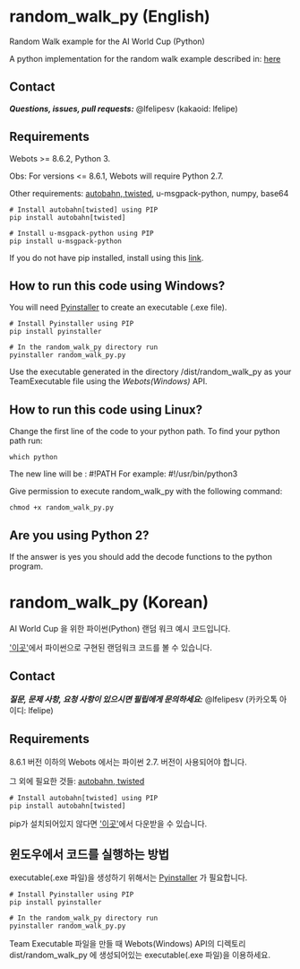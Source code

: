 # random_walk_py (English)
Random Walk example for the AI World Cup (Python)

A python implementation for the random walk example described in: [here](https://github.com/aiwc/examples/tree/master/random_walk)

## Contact

***Questions, issues, pull requests:*** @lfelipesv (kakaoid: lfelipe)

## Requirements

Webots >= 8.6.2, Python 3.

Obs: For versions <= 8.6.1, Webots will require Python 2.7.

Other requirements: [autobahn, twisted](http://autobahn.readthedocs.io/en/latest/installation.html), u-msgpack-python, numpy, base64

```shell
# Install autobahn[twisted] using PIP
pip install autobahn[twisted]

# Install u-msgpack-python using PIP
pip install u-msgpack-python
```

If you do not have pip installed, install using this [link](https://pip.pypa.io/en/stable/installing/).

## How to run this code using Windows?

You will need [Pyinstaller](http://www.pyinstaller.org/) to create an executable (.exe file).

```shell
# Install Pyinstaller using PIP
pip install pyinstaller

# In the random_walk_py directory run
pyinstaller random_walk_py.py
```

Use the executable generated in the directory /dist/random_walk_py as your TeamExecutable file using the *Webots(Windows)* API.

## How to run this code using Linux?

Change the first line of the code to your python path. To find your python path run:

```shell
which python
```

The new line will be : #!PATH
For example: #!/usr/bin/python3

Give permission to execute random_walk_py with the following command:

```shell
chmod +x random_walk_py.py
```

## Are you using Python 2?

If the answer is yes you should add the decode functions to the python program.

# random_walk_py (Korean)

AI World Cup 을 위한 파이썬(Python) 랜덤 워크 예시 코드입니다. 

['이곳'](https://github.com/aiwc/examples/tree/master/random_walk)에서 파이썬으로 구현된 랜덤워크 코드를 볼 수 있습니다.

## Contact

***질문, 문제 사항, 요청 사항이 있으시면 필립에게 문의하세요:*** @lfelipesv (카카오톡 아이디: lfelipe)

## Requirements

8.6.1 버전 이하의 Webots 에서는 파이썬 2.7. 버전이 사용되어야 합니다. 

그 외에 필요한 것들: [autobahn, twisted](http://autobahn.readthedocs.io/en/latest/installation.html)

```shell
# Install autobahn[twisted] using PIP
pip install autobahn[twisted]
```

pip가 설치되어있지 않다면 ['이곳'](https://pip.pypa.io/en/stable/installing/)에서 다운받을 수 있습니다.

## 윈도우에서 코드를 실행하는 방법

executable(.exe 파일)을 생성하기 위해서는 [Pyinstaller](http://www.pyinstaller.org/) 가 필요합니다.

```shell
# Install Pyinstaller using PIP
pip install pyinstaller

# In the random_walk_py directory run
pyinstaller random_walk_py.py
```

Team Executable 파일을 만들 때 Webots(Windows) API의 디렉토리dist/random_walk_py 에 생성되어있는 executable(.exe 파일)을 이용하세요. 
